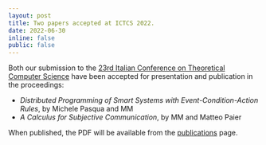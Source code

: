 ```yaml
---
layout: post
title: Two papers accepted at ICTCS 2022.
date: 2022-06-30
inline: false
public: false
---
```


Both our submission to the [23rd Italian Conference on Theoretical Computer Science](https://easyconferences.eu/ictcs2022/) have been accepted for presentation and publication in the proceedings:
- *Distributed Programming of Smart Systems with Event-Condition-Action Rules*, by Michele Pasqua and MM
- *A Calculus for Subjective Communication*, by MM and Matteo Paier

When published, the PDF will be available from the [publications](/publications) page.